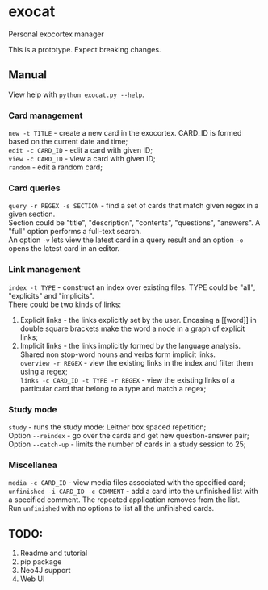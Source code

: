 # exocat
Personal exocortex manager

This is a prototype. Expect breaking changes.


## Manual

View help with `python exocat.py --help`.

### Card management
`new -t TITLE` - create a new card in the exocortex. CARD_ID is formed based on the current date and time;    
`edit -c CARD_ID` - edit a card with given ID;    
`view -c CARD_ID` - view a card with given ID;    
`random` - edit a random card;     

### Card queries
`query -r REGEX -s SECTION` - find a set of cards that match given regex in a given section.    
Section could be "title", "description", "contents", "questions", "answers". A "full" option performs a full-text search.   
An option `-v` lets view the latest card in a query result and an option `-o` opens the latest card in an editor.   

### Link management
`index -t TYPE` - construct an index over existing files. TYPE could be "all", "explicits" and "implicits".    
There could be two kinds of links:    
1. Explicit links - the links explicitly set by the user. Encasing a [[word]] in double square brackets make the word a node in a graph of explicit links;   
2. Implicit links - the links implicitly formed by the language analysis. Shared non stop-word nouns and verbs form implicit links.   
`overview -r REGEX` - view the existing links in the index and filter them using a regex;    
`links -c CARD_ID -t TYPE -r REGEX` - view the existing links of a particular card that belong to a type and match a regex;    

### Study mode
`study` - runs the study mode: Leitner box spaced repetition;    
Option `--reindex` - go over the cards and get new question-answer pair;    
Option `--catch-up` - limits the number of cards in a study session to 25;    

### Miscellanea
`media -c CARD_ID` - view media files associated with the specified card;    
`unfinished -i CARD_ID -c COMMENT` - add a card into the unfinished list with a specified comment. The repeated application removes from the list.      
Run `unfinished` with no options to list all the unfinished cards.     

## TODO:
1. Readme and tutorial    
2. pip package   
3. Neo4J support  
4. Web UI   
